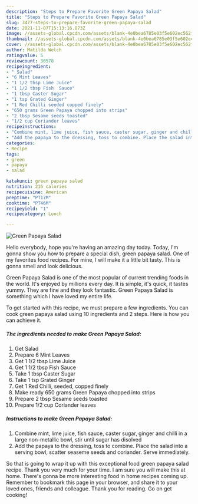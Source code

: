 ```yaml
---
description: "Steps to Prepare Favorite Green Papaya Salad"
title: "Steps to Prepare Favorite Green Papaya Salad"
slug: 3477-steps-to-prepare-favorite-green-papaya-salad
date: 2021-11-07T15:13:16.873Z
image: //assets-global.cpcdn.com/assets/blank-4e0bea6785e03f5e602ec562f230caae08da540cada707380b4fe1bbebba43da.png
thumbnail: //assets-global.cpcdn.com/assets/blank-4e0bea6785e03f5e602ec562f230caae08da540cada707380b4fe1bbebba43da.png
cover: //assets-global.cpcdn.com/assets/blank-4e0bea6785e03f5e602ec562f230caae08da540cada707380b4fe1bbebba43da.png
author: Matilda Welch
ratingvalue: 5
reviewcount: 30578
recipeingredient:
- " Salad"
- "6 Mint Leaves"
- "1 1/2 tbsp Lime Juice"
- "1 1/2 tbsp Fish  Sauce"
- "1 tbsp Caster Sugar"
- "1 tsp Grated Ginger"
- "1 Red Chilli seeded copped finely"
- "650 grams Green Papaya chopped into strips"
- "2 tbsp Sesame seeds toasted"
- "1/2 cup Coriander leaves"
recipeinstructions:
- "Combine mint, lime juice, fish sauce, caster sugar, ginger and chilli in a large non-metallic bowl, stir until sugar has disolved"
- "Add the papaya to the dressing, toss to combine. Place the salad into a serving bowl, scatter seaseme seeds and coriander. Serve immediately."
categories:
- Recipe
tags:
- green
- papaya
- salad

katakunci: green papaya salad 
nutrition: 216 calories
recipecuisine: American
preptime: "PT17M"
cooktime: "PT46M"
recipeyield: "1"
recipecategory: Lunch

---
```



![Green Papaya Salad](//assets-global.cpcdn.com/assets/blank-4e0bea6785e03f5e602ec562f230caae08da540cada707380b4fe1bbebba43da.png)

Hello everybody, hope you're having an amazing day today. Today, I'm gonna show you how to prepare a special dish, green papaya salad. One of my favorites food recipes. For mine, I will make it a little bit tasty. This is gonna smell and look delicious.



Green Papaya Salad is one of the most popular of current trending foods in the world. It's enjoyed by millions every day. It is simple, it's quick, it tastes yummy. They are fine and they look fantastic. Green Papaya Salad is something which I have loved my entire life.


To get started with this recipe, we must prepare a few ingredients. You can cook green papaya salad using 10 ingredients and 2 steps. Here is how you can achieve it.

<!--inarticleads1-->

##### The ingredients needed to make Green Papaya Salad:

1. Get  Salad
1. Prepare 6 Mint Leaves
1. Get 1 1/2 tbsp Lime Juice
1. Get 1 1/2 tbsp Fish  Sauce
1. Take 1 tbsp Caster Sugar
1. Take 1 tsp Grated Ginger
1. Get 1 Red Chilli, seeded, copped finely
1. Make ready 650 grams Green Papaya chopped into strips
1. Prepare 2 tbsp Sesame seeds toasted
1. Prepare 1/2 cup Coriander leaves




<!--inarticleads2-->

##### Instructions to make Green Papaya Salad:

1. Combine mint, lime juice, fish sauce, caster sugar, ginger and chilli in a large non-metallic bowl, stir until sugar has disolved
1. Add the papaya to the dressing, toss to combine. Place the salad into a serving bowl, scatter seaseme seeds and coriander. Serve immediately.




So that is going to wrap it up with this exceptional food green papaya salad recipe. Thank you very much for your time. I am sure you will make this at home. There's gonna be more interesting food in home recipes coming up. Remember to bookmark this page in your browser, and share it to your loved ones, friends and colleague. Thank you for reading. Go on get cooking!
